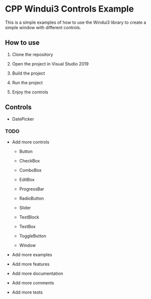 # CPP Windui3 Controls Example
This is a simple examples of how to use the Windui3 library to create a simple window with different controls.

## How to use
1. Clone the repository


2. Open the project in Visual Studio 2019


3. Build the project


4. Run the project


5. Enjoy the controls


## Controls

- DatePicker

### TODO
- Add more controls

	- Button


	- CheckBox


	- ComboBox


	- EditBox


	- ProgressBar


	- RadioButton


	- Slider


	- TextBlock


	- TextBox


	- ToggleButton


	- Window  

- Add more examples


- Add more features


- Add more documentation


- Add more comments


- Add more tests









